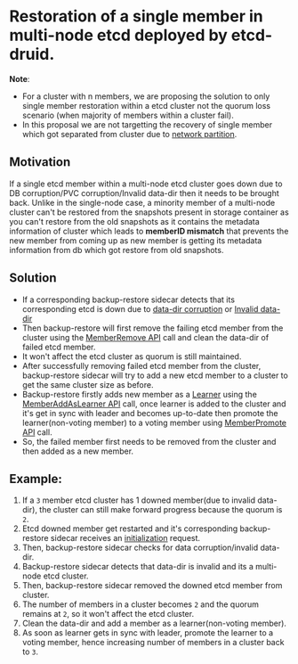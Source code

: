 # Restoration of a single member in multi-node etcd deployed by etcd-druid.

**Note**:
- For a cluster with n members, we are proposing the solution to only single member restoration within a etcd cluster not the quorum loss scenario (when majority of members within a cluster fail).
- In this proposal we are not targetting the recovery of single member which got separated from cluster due to [network partition](https://etcd.io/docs/v3.3/op-guide/failures/#network-partition).

## Motivation
If a single etcd member within a multi-node etcd cluster goes down due to DB corruption/PVC corruption/Invalid data-dir then it needs to be brought back. Unlike in the single-node case, a minority member of a multi-node cluster can't be restored from the snapshots present in storage container as you can't restore from the old snapshots as it contains the metadata information of cluster which leads to **memberID mismatch** that prevents the new member from coming up as new member is getting its metadata information from db which got restore from old snapshots.

## Solution
- If a corresponding backup-restore sidecar detects that its corresponding etcd is down due to [data-dir corruption](https://github.com/gardener/etcd-backup-restore/blob/7d27a47f5793b0949492d225ada5fd8344b6b6a2/pkg/initializer/validator/datavalidator.go#L177) or [Invalid data-dir](https://github.com/gardener/etcd-backup-restore/blob/7d27a47f5793b0949492d225ada5fd8344b6b6a2/pkg/initializer/validator/datavalidator.go#L204)
- Then backup-restore will first remove the failing etcd member from the cluster using the [MemberRemove API](https://github.com/etcd-io/etcd/blob/ae9734ed278b7a1a7dfc82e800471ebbf9fce56f/clientv3/cluster.go#L45-L46) call and clean the data-dir of failed etcd member.
- It won't affect the etcd cluster as quorum is still maintained.
- After successfully removing failed etcd member from the cluster, backup-restore sidecar will try to add a new etcd member to a cluster to get the same cluster size as before.
- Backup-restore firstly adds new member as a [Learner](https://etcd.io/docs/v3.3/learning/learner/) using the [MemberAddAsLearner API](https://github.com/etcd-io/etcd/blob/ae9734ed278b7a1a7dfc82e800471ebbf9fce56f/clientv3/cluster.go#L42-L43) call, once learner is added to the cluster and it's get in sync with leader and becomes up-to-date then promote the learner(non-voting member) to a voting member using [MemberPromote API](https://github.com/etcd-io/etcd/blob/ae9734ed278b7a1a7dfc82e800471ebbf9fce56f/clientv3/cluster.go#L51-L52) call.
- So, the failed member first needs to be removed from the cluster and then added as a new member.

## Example: 
1. If a `3` member etcd cluster has 1 downed member(due to invalid data-dir), the cluster can still make forward progress because the quorum is `2`.
2. Etcd downed member get restarted and it's corresponding backup-restore sidecar receives an [initialization](https://github.com/gardener/etcd-backup-restore/blob/master/doc/proposals/design.md#workflow) request.
3. Then, backup-restore sidecar checks for data corruption/invalid data-dir.
4. Backup-restore sidecar detects that data-dir is invalid and its a multi-node etcd cluster.
5. Then, backup-restore sidecar removed the downed etcd member from cluster.
6. The number of members in a cluster becomes `2` and the quorum remains at `2`, so it won't affect the etcd cluster.
7. Clean the data-dir and add a member as a learner(non-voting member).
8. As soon as learner gets in sync with leader, promote the learner to a voting member, hence increasing number of members in a cluster back to `3`.